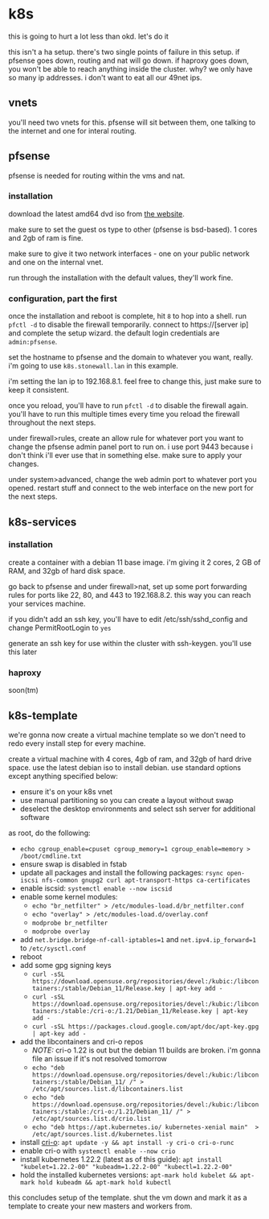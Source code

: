 # k8s
this is going to hurt a lot less than okd. let's do it

this isn't a ha setup. there's two single points of failure in this setup. if pfsense goes down, routing and nat will go down. if haproxy goes down, you won't be able to reach anything inside the cluster. why? we only have so many ip addresses. i don't want to eat all our 49net ips.

## vnets
you'll need two vnets for this. pfsense will sit between them, one talking to the internet and one for interal routing.

## pfsense
pfsense is needed for routing within the vms and nat.

### installation
download the latest amd64 dvd iso from [the website](https://www.pfsense.org/download/).

make sure to set the guest os type to other (pfsense is bsd-based). 1 cores and 2gb of ram is fine.

make sure to give it two network interfaces - one on your public network and one on the internal vnet.

run through the installation with the default values, they'll work fine.


### configuration, part the first
once the installation and reboot is complete, hit `8` to hop into a shell. run `pfctl -d` to disable the firewall temporarily. connect to https://[server ip] and complete the setup wizard. the default login credentials are `admin:pfsense`. 

set the hostname to pfsense and the domain to whatever you want, really. i'm going to use `k8s.stonewall.lan` in this example.

i'm setting the lan ip to 192.168.8.1. feel free to change this, just make sure to keep it consistent.

once you reload, you'll have to run `pfctl -d` to disable the firewall again. you'll have to run this multiple times every time you reload the firewall throughout the next steps.

under firewall>rules, create an allow rule for whatever port you want to change the pfsense admin panel port to run on. i use port 9443 because i don't think i'll ever use that in something else. make sure to apply your changes.

under system>advanced, change the web admin port to whatever port you opened. restart stuff and connect to the web interface on the new port for the next steps.

## k8s-services
### installation
create a container with a debian 11 base image. i'm giving it 2 cores, 2 GB of RAM, and 32gb of hard disk space. 

go back to pfsense and under firewall>nat, set up some port forwarding rules for ports like 22, 80, and 443 to 192.168.8.2. this way you can reach your services machine.

if you didn't add an ssh key, you'll have to edit /etc/ssh/sshd_config and change PermitRootLogin to `yes`

generate an ssh key for use within the cluster with ssh-keygen. you'll use this later

### haproxy

soon(tm)

## k8s-template
we're gonna now create a virtual machine template so we don't need to redo every install step for every machine.

create a virtual machine with 4 cores, 4gb of ram, and 32gb of hard drive space. use the latest debian iso to install debian. use standard options except anything specified below:

* ensure it's on your k8s vnet
* use manual partitioning so you can create a layout without swap
* deselect the desktop environments and select ssh server for additional software

as root, do the following:

* `echo cgroup_enable=cpuset cgroup_memory=1 cgroup_enable=memory > /boot/cmdline.txt`
* ensure swap is disabled in fstab
* update all packages and install the following packages: `rsync open-iscsi nfs-common gnupg2 curl apt-transport-https ca-certificates`
* enable iscsid: `systemctl enable --now iscsid`
* enable some kernel modules:
    * `echo "br_netfilter" > /etc/modules-load.d/br_netfilter.conf`
    * `echo "overlay" > /etc/modules-load.d/overlay.conf`
    * `modprobe br_netfilter`
    * `modprobe overlay`
* add `net.bridge.bridge-nf-call-iptables=1` and `net.ipv4.ip_forward=1` to `/etc/sysctl.conf`
* reboot
* add some gpg signing keys
    * `curl -sSL https://download.opensuse.org/repositories/devel:/kubic:/libcontainers:/stable/Debian_11/Release.key | apt-key add -`
    * `curl -sSL https://download.opensuse.org/repositories/devel:/kubic:/libcontainers:/stable:/cri-o:/1.21/Debian_11/Release.key | apt-key add -`
    * `curl -sSL https://packages.cloud.google.com/apt/doc/apt-key.gpg | apt-key add -`
* add the libcontainers and cri-o repos
    * *NOTE:* cri-o 1.22 is out but the debian 11 builds are broken. i'm gonna file an issue if it's not resolved tomorrow
    * `echo "deb https://download.opensuse.org/repositories/devel:/kubic:/libcontainers:/stable/Debian_11/ /" > /etc/apt/sources.list.d/libcontainers.list`
    * `echo "deb https://download.opensuse.org/repositories/devel:/kubic:/libcontainers:/stable:/cri-o:/1.21/Debian_11/ /" > /etc/apt/sources.list.d/crio.list`
    * `echo "deb https://apt.kubernetes.io/ kubernetes-xenial main"  > /etc/apt/sources.list.d/kubernetes.list`
* install [cri-o](https://cri-o.io/): `apt update -y && apt install -y cri-o cri-o-runc`
* enable cri-o with `systemctl enable --now crio`
* install kubernetes 1.22.2 (latest as of this guide): `apt install "kubelet=1.22.2-00" "kubeadm=1.22.2-00" "kubectl=1.22.2-00"`
* hold the installed kubernetes versions: `apt-mark hold kubelet && apt-mark hold kubeadm && apt-mark hold kubectl`

this concludes setup of the template. shut the vm down and mark it as a template to create your new masters and workers from.
